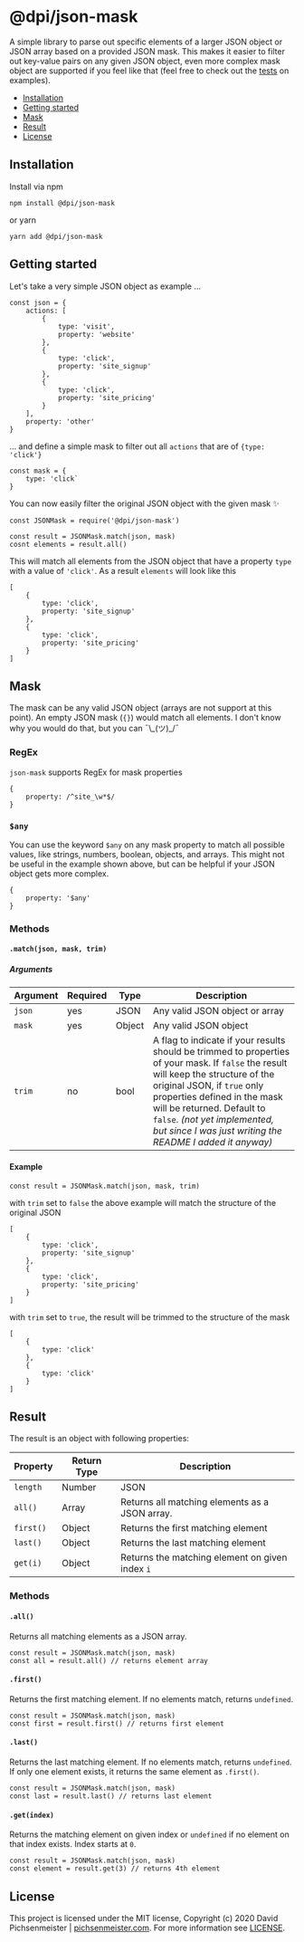 # @dpi/json-mask

A simple library to parse out specific elements of a larger JSON object or JSON array based on a provided JSON mask. This makes it easier to filter out key-value pairs on any given JSON object, even more complex mask object are supported if you feel like that (feel free to check out the [tests](test/index.test.js) on examples).

* [Installation](#installation)
* [Getting started](#getting-started)
* [Mask](#mask)
* [Result](#result)
* [License](#license)

## Installation

Install via npm

```
npm install @dpi/json-mask
```

or yarn

```
yarn add @dpi/json-mask
```

## Getting started

Let's take a very simple JSON object as example ...
```
const json = {
    actions: [
        {
            type: 'visit',
            property: 'website'
        },
        {
            type: 'click',
            property: 'site_signup'
        },
        {
            type: 'click',
            property: 'site_pricing'
        }
    ],
    property: 'other'
}
```

... and define a simple mask to filter out all `actions` that are of `{type: 'click'}`
```
const mask = {
    type: 'click`
}
```

You can now easily filter the original JSON object with the given mask ✨

```
const JSONMask = require('@dpi/json-mask')

const result = JSONMask.match(json, mask)
cosnt elements = result.all()
```

This will match all elements from the JSON object that have a property `type` with a value of `'click'`. As a result `elements` will look like this

```
[
    {
        type: 'click',
        property: 'site_signup'
    },
    {
        type: 'click',
        property: 'site_pricing'
    }
]
```

## Mask

The mask can be any valid JSON object (arrays are not support at this point). An empty JSON mask (`{}`) would match all elements. I don't know why you would do that, but you can ¯\\\_(ツ)\_/¯


### RegEx

`json-mask` supports RegEx for mask properties

```
{
    property: /^site_\w*$/
}
```

### `$any`

You can use the keyword `$any` on any mask property to match all possible values, like strings, numbers, boolean, objects, and arrays. This might not be useful in the example shown above, but can be helpful if your JSON object gets more complex.

```
{
    property: '$any'
}
```

### Methods

#### `.match(json, mask, trim)`

##### Arguments

| Argument | Required | Type | Description |
| -------- | -------- | ---- | ----------- |
| `json`   | yes      | JSON | Any valid JSON object or array |
| `mask`   | yes      | Object | Any valid JSON object |
| `trim`   | no       | bool | A flag to indicate if your results should be trimmed to properties of your mask. If `false` the result will keep the structure of the original JSON, if `true` only properties defined in the mask will be returned. Default to `false`. _(not yet implemented, but since I was just writing the README I added it anyway)_ |

#### Example 

```
const result = JSONMask.match(json, mask, trim)
```

with `trim` set to `false` the above example will match the structure of the original JSON

```
[
    {
        type: 'click',
        property: 'site_signup'
    },
    {
        type: 'click',
        property: 'site_pricing'
    }
]
```

with `trim` set to `true`, the result will be trimmed to the structure of the mask

```
[
    {
        type: 'click'
    },
    {
        type: 'click'
    }
]
```

## Result

The result is an object with following properties:

| Property  | Return Type | Description |
| --------- | -------- | --------- |
| `length`  | Number   | JSON |
| `all()`   | Array    | Returns all matching elements as a JSON array. |
| `first()` | Object   | Returns the first matching element |
| `last()`  | Object   | Returns the last matching element |
| `get(i)`  | Object   | Returns the matching element on given index `i` |

### Methods

#### `.all()`

Returns all matching elements as a JSON array.

```
const result = JSONMask.match(json, mask)
const all = result.all() // returns element array
```

#### `.first()`

Returns the first matching element. If no elements match, returns `undefined`.

```
const result = JSONMask.match(json, mask)
const first = result.first() // returns first element
```

#### `.last()`

Returns the last matching element. If no elements match, returns `undefined`. If only one element exists, it returns the same element as `.first()`.

```
const result = JSONMask.match(json, mask)
const last = result.last() // returns last element
```

#### `.get(index)`

Returns the matching element on given index or `undefined` if no element on that index exists. Index starts at `0`.

```
const result = JSONMask.match(json, mask)
const element = result.get(3) // returns 4th element
```

## License

This project is licensed under the MIT license, Copyright (c) 2020 David Pichsenmeister | [pichsenmeister.com](https://pichsenmeister.com). For more information see [LICENSE](LICENSE).